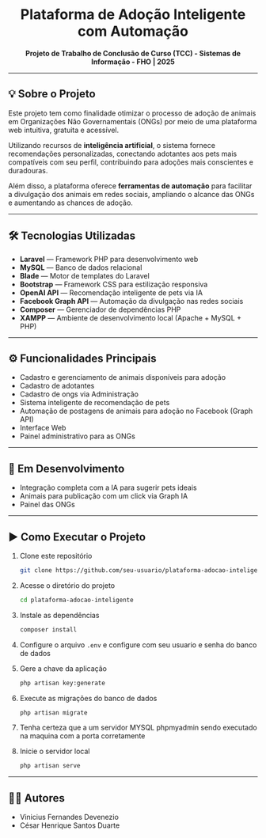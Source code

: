 <h1 align="center">Plataforma de Adoção Inteligente com Automação</h1>

<p align="center"><strong>Projeto de Trabalho de Conclusão de Curso (TCC) - Sistemas de Informação - FHO | 2025</strong></p>

---

## 💡 Sobre o Projeto

Este projeto tem como finalidade otimizar o processo de adoção de animais em Organizações Não Governamentais (ONGs) por meio de uma plataforma web intuitiva, gratuita e acessível.

Utilizando recursos de **inteligência artificial**, o sistema fornece recomendações personalizadas, conectando adotantes aos pets mais compatíveis com seu perfil, contribuindo para adoções mais conscientes e duradouras.

Além disso, a plataforma oferece **ferramentas de automação** para facilitar a divulgação dos animais em redes sociais, ampliando o alcance das ONGs e aumentando as chances de adoção.

---

## 🛠️ Tecnologias Utilizadas

- **Laravel** — Framework PHP para desenvolvimento web  
- **MySQL** — Banco de dados relacional  
- **Blade** — Motor de templates do Laravel  
- **Bootstrap** — Framework CSS para estilização responsiva  
- **OpenAI API** — Recomendação inteligente de pets via IA  
- **Facebook Graph API** — Automação da divulgação nas redes sociais  
- **Composer** — Gerenciador de dependências PHP  
- **XAMPP** — Ambiente de desenvolvimento local (Apache + MySQL + PHP)  

---

## ⚙️ Funcionalidades Principais

- Cadastro e gerenciamento de animais disponíveis para adoção  
- Cadastro de adotantes
- Cadastro de ongs via Administração 
- Sistema inteligente de recomendação de pets  
- Automação de postagens de animais para adoção no Facebook (Graph API) 
- Interface Web
- Painel administrativo para as ONGs  

---

## 🚧 Em Desenvolvimento

- Integração completa com a IA para sugerir pets ideais  
- Animais para publicação com um click via Graph IA
- Painel das ONGs

---

## ▶️ Como Executar o Projeto

1. Clone este repositório  
   ```bash
   git clone https://github.com/seu-usuario/plataforma-adocao-inteligente.git
   ```

2. Acesse o diretório do projeto  
   ```bash
   cd plataforma-adocao-inteligente
   ```

3. Instale as dependências  
   ```bash
   composer install
   ```

4. Configure o arquivo `.env` e configure com seu usuario e senha do banco de dados

5. Gere a chave da aplicação  
   ```bash
   php artisan key:generate
   ```

7. Execute as migrações do banco de dados  
   ```bash
   php artisan migrate
   ```

7. Tenha certeza que a um servidor MYSQL phpmyadmin sendo executado na maquina com a porta corretamente  

8. Inicie o servidor local  
   ```bash
   php artisan serve
   ```

---

## 👨‍💻 Autores

- Vinicius Fernandes Devenezio 
- César Henrique Santos Duarte
```
